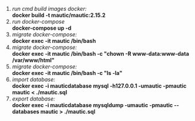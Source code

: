 1.  *run cmd build images docker:*<br>
    **docker build -t mautic/mautic:2.15.2**<br>
2.  *run docker-compose*<br>
    **docker-compose up -d**<br>
3.  *migrate docker-compose:*<br>
    **docker exec -it mautic /bin/bash**<br>
4.  *migrate docker-compose:*<br>
    **docker exec -it mautic /bin/bash -c "chown -R www-data:www-data /var/www/html"**<br>
5.  *migrate docker-compose:*<br>
    **docker exec -it mautic /bin/bash -c "ls -la"**<br>
6.  *import database:*<br>
    **docker exec -i mauticdatabase mysql -h127.0.0.1 -umautic -pmautic mautic < ./mautic.sql**<br>
7.  *export database:*<br>
    **docker exec -i mauticdatabase mysqldump -umautic -pmautic --databases mautic > ./mautic.sql**<br>